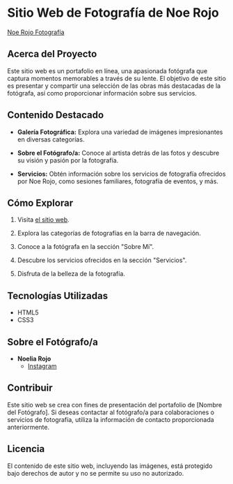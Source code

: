 # Sitio Web de Fotografía de Noe Rojo

[Noe Rojo Fotografía](https://jazmincaruso.github.io/Fotografia_web/)

## Acerca del Proyecto

Este sitio web es un portafolio en línea, una apasionada fotógrafa que captura momentos memorables a través de su lente. El objetivo de este sitio es presentar y compartir una selección de las obras más destacadas de la fotógrafa, así como proporcionar información sobre sus servicios.

## Contenido Destacado

- **Galería Fotográfica:** Explora una variedad de imágenes impresionantes en diversas categorías.

- **Sobre el Fotógrafo/a:** Conoce al artista detrás de las fotos y descubre su visión y pasión por la fotografía.

- **Servicios:** Obtén información sobre los servicios de fotografía ofrecidos por Noe Rojo, como sesiones familiares, fotografía de eventos, y más.

## Cómo Explorar

1. Visita [el sitio web](https://jazmincaruso.github.io/Fotografia_web/).

2. Explora las categorías de fotografías en la barra de navegación.

3. Conoce a la fotógrafa en la sección "Sobre Mí".

4. Descubre los servicios ofrecidos en la sección "Servicios".

5. Disfruta de la belleza de la fotografía.

## Tecnologías Utilizadas

- HTML5
- CSS3

## Sobre el Fotógrafo/a

- **Noelia Rojo**
  - [Instagram](https://www.instagram.com/noerojo.fotografia)

## Contribuir

Este sitio web se crea con fines de presentación del portafolio de [Nombre del Fotógrafo]. Si deseas contactar al fotógrafo/a para colaboraciones o servicios de fotografía, utiliza la información de contacto proporcionada anteriormente.

## Licencia

El contenido de este sitio web, incluyendo las imágenes, está protegido bajo derechos de autor y no se permite su uso no autorizado.

